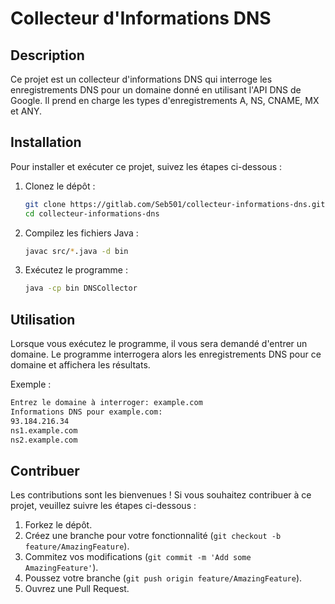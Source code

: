 # Collecteur d'Informations DNS

## Description
Ce projet est un collecteur d'informations DNS qui interroge les enregistrements DNS pour un domaine donné en utilisant l'API DNS de Google. Il prend en charge les types d'enregistrements A, NS, CNAME, MX et ANY.

## Installation
Pour installer et exécuter ce projet, suivez les étapes ci-dessous :

1. Clonez le dépôt :
    ```bash
    git clone https://gitlab.com/Seb501/collecteur-informations-dns.git
    cd collecteur-informations-dns
    ```

2. Compilez les fichiers Java :
    ```bash
    javac src/*.java -d bin
    ```

3. Exécutez le programme :
    ```bash
    java -cp bin DNSCollector
    ```

## Utilisation
Lorsque vous exécutez le programme, il vous sera demandé d'entrer un domaine. Le programme interrogera alors les enregistrements DNS pour ce domaine et affichera les résultats.

Exemple :
```bash
Entrez le domaine à interroger: example.com
Informations DNS pour example.com:
93.184.216.34
ns1.example.com
ns2.example.com
```

## Contribuer
Les contributions sont les bienvenues ! Si vous souhaitez contribuer à ce projet, veuillez suivre les étapes ci-dessous :

1. Forkez le dépôt.
2. Créez une branche pour votre fonctionnalité (`git checkout -b feature/AmazingFeature`).
3. Commitez vos modifications (`git commit -m 'Add some AmazingFeature'`).
4. Poussez votre branche (`git push origin feature/AmazingFeature`).
5. Ouvrez une Pull Request.
